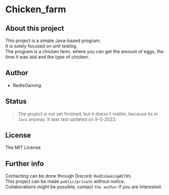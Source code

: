 # Chicken_farm
## About this project
This project is a simple Java-based program.<br/>
It is solely focused on unit testing.<br/>
The program is a chicken farm, where you can get the amount of eggs, the time it was laid and the type of chicken.

## Author
- RedIsGaming

## Status
> The project is not yet finished, but it doesn't matter, because its in `Java` anyway.
> It was last updated on 9-5-2023.

## License
The MIT License

## Further info
Contacting can be done through Discord: `RedIsGaming#2705`.<br/>
This project can be made `public/private` without notice.<br/>
Collaborations might be possible, contact `the author` if you are interested.